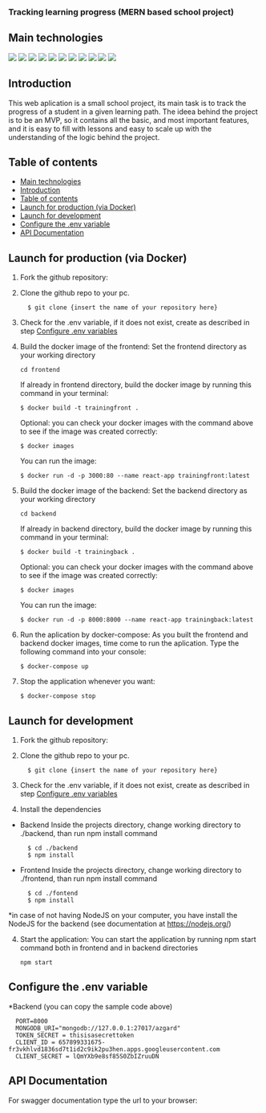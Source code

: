 ### Tracking learning progress (MERN based school project)

## Main technologies

![](https://img.shields.io/badge/MongoDB-1.0.0-red)
![](https://img.shields.io/badge/Express%20JS-4.16.1-lightgrey)
![](https://img.shields.io/badge/React-17.0.1-blue)
![](https://img.shields.io/badge/Node%20JS-12.22.5-brightgreen)
![](https://img.shields.io/badge/Mongoose-5.13.5-%237C0A02)
![](https://img.shields.io/badge/Javascript-ES6-yellow)
![](https://img.shields.io/badge/Jest-27.0.6-yellowgreen)
![](https://img.shields.io/badge/Axios-0.21.1-purple)
![](https://img.shields.io/badge/CORS-2.8.5-lightgrey)
![](https://img.shields.io/badge/Jwt-8.5.1-purple)
![](https://img.shields.io/badge/Morgan-1.9.1-lightblue)

## Introduction

This web aplication is a small school project, its main task is to track the progress of a student in a given learning path.
The ideea behind the project is to be an MVP, so it contains all the basic, and most important features, and it is easy to fill with lessons and easy to scale up with the understanding of the logic behind the project.

## Table of contents
- [Main technologies](#main-technologies)
- [Introduction](#introduction)
- [Table of contents](#table-of-contents)
- [Launch for production (via Docker)](#launch-for-production-via-docker)
- [Launch for development](#launch-for-development)
- [Configure the .env variable](#configure-the-env-variable)
- [API Documentation](#api-documentation)

## Launch for production (via Docker)

1. Fork the github repository:

2. Clone the github repo to your pc.
    ```
      $ git clone {insert the name of your repository here}
    ```
3. Check for the .env variable, if it does not exist, create as described in step [Configure .env variables](#configure-the-env-variable)

4. Build the docker image of the frontend:
    Set the frontend directory as your working directory
    ```
    cd frontend
    ```
    If already in frontend directory, build the docker image by running this command in your terminal:
    ```
    $ docker build -t trainingfront .
    ```
    Optional: you can check your docker images with the command above to see if the image was created correctly:
    ```
    $ docker images
    ```
    You can run the image:
    ```
    $ docker run -d -p 3000:80 --name react-app trainingfront:latest
    ```

5. Build the docker image of the backend:
    Set the backend directory as your working directory
    ```
    cd backend
    ```
    If already in backend directory, build the docker image by running this command in your terminal:
    ```
    $ docker build -t trainingback .
    ```
    Optional: you can check your docker images with the command above to see if the image was created correctly:
    ```
    $ docker images
    ```
    You can run the image:
    ```
    $ docker run -d -p 8000:8000 --name react-app trainingback:latest
    ```
6. Run the aplication by docker-compose:
    As you built the frontend and backend docker images, time come to run the aplication.
    Type the following command into your console:
    ```
    $ docker-compose up
    ```

7. Stop the application whenever you want:
    ```
    $ docker-compose stop
    ```

## Launch for development

1. Fork the github repository:

2. Clone the github repo to your pc.
    ```
      $ git clone {insert the name of your repository here}
    ```
3. Check for the .env variable, if it does not exist, create as described in step [Configure .env variables](#Configure_the_env_variable)

3. Install the dependencies
  * Backend
    Inside the projects directory, change working directory to ./backend, than run npm install command
    ```
      $ cd ./backend
      $ npm install
    ```
  * Frontend
    Inside the projects directory, change working directory to ./frontend, than run npm install command
    ```
      $ cd ./fontend
      $ npm install
    ```
   *in case of not having NodeJS on your computer, you have install the NodeJS for the backend (see documentation at https://nodejs.org/)

4. Start the application:
  You can start the application by running npm start command both in frontend and in backend directories
    ```
    npm start
    ``` 

 ## Configure the .env variable

  *Backend (you can copy the sample code above)
  ```
    PORT=8000
    MONGODB_URI="mongodb://127.0.0.1:27017/azgard"
    TOKEN_SECRET = thisisasecrettoken
    CLIENT_ID = 657899331675-fr3vkhlvd1836sd7t1id2c9ik2pu3hen.apps.googleusercontent.com
    CLIENT_SECRET = lQmYXb9e8sf85S0ZbIZruuDN
  ```

## API Documentation

  For swagger documentation type the url to your browser: